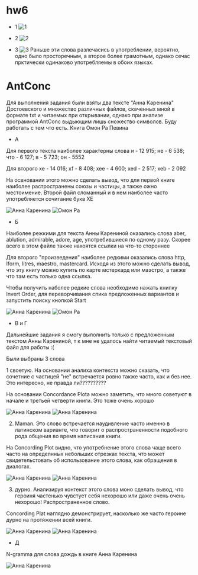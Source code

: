 # hw6

+ 1
![1](https://github.com/sktokareva/hw6/blob/master/1.jpg)

+ 2
![2](https://github.com/sktokareva/hw6/blob/master/22.jpg)

+ 3 
![3](https://github.com/sktokareva/hw6/blob/master/3.jpg)
Раньше эти слова разлечасись в употреблении, вероятно, одно было просторечным, а второе более грамотным, однако сечас прктически одинаково употребляемы в обоих языках.

# AntConc

Для выполнения задания были взяты два тексте "Анна Каренина" Достоевского и множество различных файлов, скаченных мной в формате txt и читаемых при открывании, однако при анализе программой AntConc выдыющим лишь сножество символов. 
Буду работать с тем что есть. Книга Омон Ра Певина

+ А

Для первого текста наиболее характерны слова и - 12 915; не - 6 538; что - 6 127; в - 5 723; он - 5552

Для второго хе - 14 016; xf - 8 408; xee - 4 600; xed - 2 517; xeb - 2 092

На освновании этого можно сделать вывод, что для первой книге наиболее растространены союзы и частицы, а также ожно местоимение. Второй файл сломанный и в нем наиболее часто употребляется сочитание букв XE

![Анна Каренина](https://github.com/sktokareva/hw6/blob/master/4.jpg)
![Омон Ра](https://github.com/sktokareva/hw6/blob/master/%D0%9E%D0%9C%D0%9E%D0%9D%D0%A0%D0%901111111.png)

+ Б

Наиболее режкими для текста Анны Карениной оказались слова aber, ablution, admirable, adore, age, употребившиеся по одному разу. Скорее всего в этом файле также нахоятся ссылки на что-то стороннее

Для второго "произведения" наиболее редкими оказались слова http, Iform, litres, maestro, mastercard. Исходя из этого можно сделать вывод, что эту книгу можно купить по карте мстеркард или маэстро, а также что там есть только одна ссылка.

Чтобы получить наболее редкие слова необходимо нажать книпку Invert Order, для переворчивания спика предложенных вариантов и запустить поиску кнопкой Start

![Анна Каренина](https://github.com/sktokareva/hw6/blob/master/5.jpg)
![Омон Ра](https://github.com/sktokareva/hw6/blob/master/%D0%BE%D0%BC%D0%BE%D0%BD%20%D1%80%D0%B0%202.jpg)

+ В и Г

Дальнейшие задания я смогу выполнить только с предложенным текстом Анны Карениной, т к мне не удалось найти читаемый текстовый файл для работы :(

Были выбраны 3 слова

1 своетую. На основании аналиха контекста можно сказать, что сочетние с частицей "не" встречается ровно также часто, как и без нее. Это интересно, не правда ли??????????

На основании Concordance Plota можно заметить, что много советуют в начале и третьей четверти книги. Это тоже очень хорошо

![Анна Каренина](https://github.com/sktokareva/hw6/blob/master/6.jpg)
![Анна Каренина](https://github.com/sktokareva/hw6/blob/master/7.jpg)

2. Maman. Это слово встречается наудивление часто именно в латинском варианте, что говорит о распространенности подобного рода общения во время написания книги.

На Сoncording Plot видно, что употребнение этого слова чаще всего часто на определнных небольших отрезках текста, что может свидетельстовать об использование этого слова, как обращения в диалогах.

![Анна Каренина](https://github.com/sktokareva/hw6/blob/master/8.jpg)
![Анна Каренина](https://github.com/sktokareva/hw6/blob/master/10.jpg)

3. дурно. Анализируя контекст этого слова моно сделать вывод, что героиня частенько чувстует себя нехорошо или даже очень очень нехорошо! Распространенное слово.

Concording Plat наглядно демонстрирует, насколько же часто героине дурно на протяжении всей книги.

![Анна Каренина](https://github.com/sktokareva/hw6/blob/master/11.jpg)
![Анна Каренина](https://github.com/sktokareva/hw6/blob/master/12.jpg)

+ Д

N-gramma для слова дождь в книге Анна Каренина

![Анна Каренина](https://github.com/sktokareva/hw6/blob/master/12.jpg)

